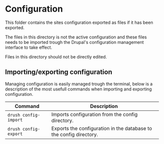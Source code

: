 # Configuration

This folder contains the sites configuration exported as files if it has been exported.

The files in this directory is not the active configuration and these files needs to be imported trough the Drupal's configuration management interface to take effect.

Files in this directory should not be directly edited.

## Importing/exporting configuration

Managing configuration is easily managed trough the terminal, below is a description of the most usefull commands when importing and exporting configuration.


Command               | Description
----------------------|------------
`drush config-import` | Imports configuration from the config directory.
`drush config-export` | Exports the configuration in the database to the config directory.
